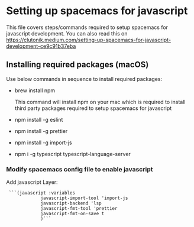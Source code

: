 # Setting up spacemacs for javascript

This file covers steps/commands required to setup spacemacs for javascript development. You can also read this on https://clutonik.medium.com/setting-up-spacemacs-for-javascript-development-ce9c91b37eba

## Installing required packages (macOS)

Use below commands in sequence to install required packages:

- brew install npm
  
  This command will install npm on your mac which is required to install third party packages required to setup spacemacs for javascript
  
- npm install -g eslint
- npm install -g prettier
- npm install -g import-js
- npm i -g typescript typescript-language-server


### Modify spacemacs config file to enable javascript

Add javascript Layer:

     ```(javascript :variables
                 javascript-import-tool 'import-js
                 javascript-backend 'lsp
                 javascript-fmt-tool 'prettier
                 javascript-fmt-on-save t
                 )```
